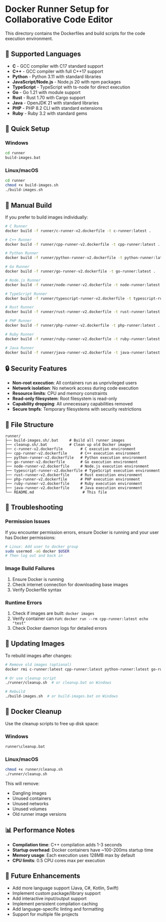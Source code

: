 # Docker Runner Setup for Collaborative Code Editor

This directory contains the Dockerfiles and build scripts for the code execution environment.

## 🐳 Supported Languages

- **C** - GCC compiler with C17 standard support
- **C++** - GCC compiler with full C++17 support
- **Python** - Python 3.11 with standard libraries
- **JavaScript/Node.js** - Node.js 20 with npm packages
- **TypeScript** - TypeScript with ts-node for direct execution
- **Go** - Go 1.21 with module support
- **Rust** - Rust 1.70 with Cargo support
- **Java** - OpenJDK 21 with standard libraries
- **PHP** - PHP 8.2 CLI with standard extensions
- **Ruby** - Ruby 3.2 with standard gems

## 🚀 Quick Setup

### Windows
```cmd
cd runner
build-images.bat
```

### Linux/macOS
```bash
cd runner
chmod +x build-images.sh
./build-images.sh
```

## 🔧 Manual Build

If you prefer to build images individually:

```bash
# C Runner
docker build -f runner/c-runner-v2.dockerfile -t c-runner:latest .

# C++ Runner
docker build -f runner/cpp-runner-v2.dockerfile -t cpp-runner:latest .

# Python Runner  
docker build -f runner/python-runner-v2.dockerfile -t python-runner:latest .

# Go Runner
docker build -f runner/go-runner-v2.dockerfile -t go-runner:latest .

# Node.js Runner
docker build -f runner/node-runner-v2.dockerfile -t node-runner:latest .

# TypeScript Runner
docker build -f runner/typescript-runner-v2.dockerfile -t typescript-runner:latest .

# Rust Runner
docker build -f runner/rust-runner-v2.dockerfile -t rust-runner:latest .

# PHP Runner
docker build -f runner/php-runner-v2.dockerfile -t php-runner:latest .

# Ruby Runner
docker build -f runner/ruby-runner-v2.dockerfile -t ruby-runner:latest .

# Java Runner
docker build -f runner/java-runner-v2.dockerfile -t java-runner:latest .
```

## 🔒 Security Features

- **Non-root execution**: All containers run as unprivileged users
- **Network isolation**: No network access during code execution
- **Resource limits**: CPU and memory constraints
- **Read-only filesystem**: Root filesystem is read-only
- **Capability dropping**: All unnecessary capabilities removed
- **Secure tmpfs**: Temporary filesystems with security restrictions

## 📁 File Structure

```
runner/
├── build-images.sh/.bat     # Build all runner images
├── cleanup.sh/.bat          # Clean up old Docker images  
├── c-runner-v2.dockerfile        # C execution environment
├── cpp-runner-v2.dockerfile      # C++ execution environment
├── python-runner-v2.dockerfile   # Python execution environment
├── go-runner-v2.dockerfile       # Go execution environment
├── node-runner-v2.dockerfile     # Node.js execution environment
├── typescript-runner-v2.dockerfile # TypeScript execution environment
├── rust-runner-v2.dockerfile     # Rust execution environment
├── php-runner-v2.dockerfile      # PHP execution environment
├── ruby-runner-v2.dockerfile     # Ruby execution environment
├── java-runner-v2.dockerfile     # Java execution environment
└── README.md                      # This file
```

## 🐛 Troubleshooting

### Permission Issues
If you encounter permission errors, ensure Docker is running and your user has Docker permissions:

```bash
# Linux: Add user to docker group
sudo usermod -aG docker $USER
# Then log out and back in
```

### Image Build Failures
1. Ensure Docker is running
2. Check internet connection for downloading base images
3. Verify Dockerfile syntax

### Runtime Errors
1. Check if images are built: `docker images`
2. Verify container can run: `docker run --rm cpp-runner:latest echo "test"`
3. Check Docker daemon logs for detailed errors

## 🔄 Updating Images

To rebuild images after changes:

```bash
# Remove old images (optional)
docker rmi c-runner:latest cpp-runner:latest python-runner:latest go-runner:latest node-runner:latest typescript-runner:latest rust-runner:latest php-runner:latest ruby-runner:latest

# Or use cleanup script
./runner/cleanup.sh  # or cleanup.bat on Windows

# Rebuild
./build-images.sh  # or build-images.bat on Windows
```

## 🧹 **Docker Cleanup**

Use the cleanup scripts to free up disk space:

### **Windows**
```cmd
runner\cleanup.bat
```

### **Linux/macOS**  
```bash
chmod +x runner/cleanup.sh
./runner/cleanup.sh
```

This will remove:
- Dangling images
- Unused containers
- Unused networks
- Unused volumes
- Old runner image versions

## 📊 Performance Notes

- **Compilation time**: C++ compilation adds 1-3 seconds
- **Startup overhead**: Docker containers have ~100-200ms startup time
- **Memory usage**: Each execution uses 128MB max by default
- **CPU limits**: 0.5 CPU cores max per execution

## 🎯 Future Enhancements

- Add more language support (Java, C#, Kotlin, Swift)
- Implement custom package/library support
- Add interactive input/output support
- Implement persistent compilation caching
- Add language-specific linting and formatting
- Support for multiple file projects
